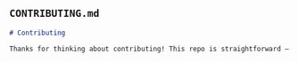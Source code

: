 ## `CONTRIBUTING.md`

```markdown
# Contributing

Thanks for thinking about contributing! This repo is straightforward — keep it simple, readable, and production-safe.
